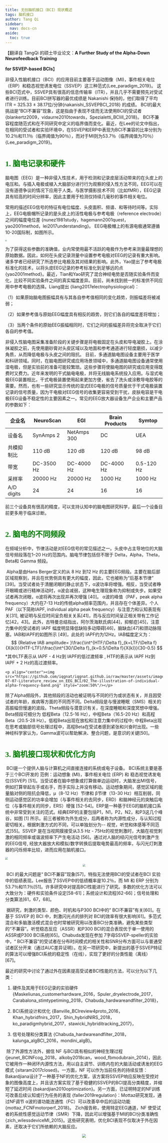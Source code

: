 ```yaml
---
title: 无创脑机接口（BCI）现状概述
tags: 脑机接口
author: Tang Qi
sidebar:
  nav: docs-cn
aside:
  toc: true
---
```


【翻译自 TangQi 的硕士毕业论文：**A Further Study of the Alpha-Down Neurofeedback Training**

**for SSVEP-based BCIs**】

​	非侵入性脑机接口（BCI）的应用目前主要基于运动图像（MI)，事件相关电位（ERP）和稳态视觉诱发电位（SSVEP）这三种范式{Lee_paradigm_2019}。 这些BCI范式中，SSVEP具有很高的信息传输率（ITR），并且几乎不需要预先对受试者进行训练。目前BCI拼写器的最优成绩是 Nakanishi 保持的，他们取得了平均 ITR = 325.33 ± 38.17位/分钟{nakanishi_SSVEPBCI_2018} 的成绩。 BCI的最大挑战是“BCI不兼容”现象，这是指由于表现不佳而无法使用BCI的受试者{blankertz2009，vidaurre2010towards，Spezialetti_BCIill_2018}。 BCI不兼容程度随范式和在不同研究中定义的临界值而变化。最近，在Lee的论文中指出，在相同的受试者和实验环境中，在SSVEP和ERP中表现为BCI不兼容的比率分别为10.2％和11.1％（临界阈值为90％），而对于MI则为53.7％（临界阈值为70％）{Lee_paradigm_2019}。

<!--more-->

# <font face="黑体" color=green size=5>1. 脑电记录和硬件</font>

​	脑电图（EEG）是一种非侵入性技术，用于检测和记录皮层活动带来的在头皮上的电压和。与插入电极或植入大脑部分进行行为观察的侵入性方法不同，EEG可以在没有道德争议的情况下应用于人类。与医学摄影技术不同（比如fMRI），EEG记录具有较高的时间分辨率，因此主要用于检测仅持续几毫秒的事件相关电位。

​	常用的描述EEG信号的特征有电位幅度、头皮面积、频谱、和等待时间等。实际上，EEG电极帽所记录的是头皮上的活性电极与参考电极（reference electrode）之间的幅度电位差 {nunez1981study，hagemann2001quest，yao2001method，lei2017understanding}。 EEG电极帽上的有源电极通常遵循10-20国际制，如图所示。

<img src="https://github.com/iqgnat/iqgnat.github.io/raw/master/assets/images/2019-07-07-Literature_review_on_EEG_BCI/01_1020_system.png" style="zoom:30%" />

​	为了获得这些参数的准确值，业内常使用最不活跃的电极作为参考来测量最理想的原始数据。因此，如何在头皮记录测量中设置参考电极对EEG的记录有重大影响。诸多学者已经研究了所选参比电极及其对结果的影响。此外，Yao提出了参考电极标准化的技术，以将头皮EEG记录的参考标准化到足够远的点{yao2001method}。最近，Tian和Yao研究了混合神经电势是否随实验条件而变化，比较不同实验条件之间的真实幅度差异。目前，尚未找到统一的标准供不同应用中参考电极的选择。Liang提出 {liang2017electrophysiological}：

​	（1）如果原始脑电图振幅具有与其各自参考值相同的变化趋势，则振幅差将被减弱； 

​	（2）如果参考值与原始EEG幅度具有相反的趋势，则它们各自的幅度差将增加； 

​	（3）当两个条件的原始EEG振幅相同时，它们之间的振幅差异将完全取决于它们各自的参考值。

​	非侵入性脑电图采集准备阶段的关键步骤是将电极固定在头皮和导电凝胶上。在涂抹凝胶之前，先使用磨砂膏对头皮区域以及地面和参考通道进行轻度磨损，以减少角质，从而降低电极与头皮之间的阻抗。 目前，多通道脑电图设备主要用于医学和科研领域。同时，在脑电图研究或应用场景领域中，多通道脑电图设备通常使用湿电极，但是实验前的准备可能较繁琐。这些步骤将使脑电图的研究或应用变得既费时又费力。近年来发明的干式脑电电极，并将无线脑电系统投入应用。与湿式电极EEG装置相比，干式电极装置使用起来更加方便，省去了洗头或涂敷导电胶等的需要。然而，也有一些研究显示传统的湿式EEG电极的信号质量优于干式电极装置记录的信号质量，因为干电极对EEG信号的收集更容易受到干扰，皮肤电容是干电极EEG设备不稳定性的主要因素之一。常见的EEG放大器设备生产企业和主要产品的参数如下：

| 企业名     | NeuroScan  | EGI         | Brain Products | Symtop     |
| ---------- | ---------- | ----------- | -------------- | ---------- |
| 设备名     | SynAmps 2  | NetAmps 300 | DC             | UEA        |
| 共模抑制比 | 110 dB     | 120 dB      | 120 dB         | 98 dB      |
| 带宽       | DC-3500 Hz | DC-4000 Hz  | DC-4000 Hz     | 0.5-120 Hz |
| 采样率     | 20000 Hz   | 20000 Hz    | 1000 Hz        | 1000 Hz    |
| A/D digits | 24         | 24          | 16             | 16         |

​	前三个设备具有很高的精度，可以支持认知中的脑电图研究科学，最后一个设备目前更多用于临床诊断。


# <font face="黑体" color=green size=5>2. 脑电的不同频段</font>

​	在频域分析中，节律活动是对EEG信号的常见描述之一。头皮中占主导地位的大脑信号频段落在1–20 Hz的范围内。脑电节律包括但不限于 Delta，Alpha，Theta，Beta和 Gamma 频段。

​	Alpha是由Hans Berger定义的从 8 Hz 到12 Hz 的主要EEG频段。主要在脑后部区域观察到，并且在优势侧具有更大的幅度，因此，它也被称为“后基本节律” [39]。当受试者处于清醒闭眼的静止状态下，α波功率将增强。相反，当受试者睁开眼睛或进行精神活动时，α波会减弱，这种电生理现象称为抑制或失步。如果受试者再次闭眼，α波将再次出现并再次增强 [40]。 α波的峰值（PAF，peak alpha frequency）大约在7-13 Hz的传统alpha频率范围内，并且存在个体差异。个人PAF（以下简称IAPF, individual alpha peak frequency）与注意力和认知表现有关[31], 被证明与反应时间呈负相关关系[41]，而与反应时间呈正相关带有工作记忆[42，43]。此外，古特曼总结指出，阿尔茨海默氏病[44]，抑郁症[45]，注意力集中的受试者的 IAPF 幅度明显降低缺陷多动障碍[46]，脑缺血[47]和颈动脉阻塞。IAB和IAPF的如图所示 [49]，此处的 IAPF约为12Hz。IAB幅度定义为：
$$
{Relative IAB amplitude= }\frac{\int^{HTF/\Delta f}_{k=LTF/\Delta f}{X(k)}}{HTF-LTF}/\frac{\int^{30/\Delta f}_{k=0.5/\Delta f}{X(k)}}{30-0.5}
$$
*其中LTF表示从 IAPF - 4 Hz到 IAPF的低过渡频率 , HTF的表示从 IAPF Hz到 IAPF + 2 Hz的高过渡频率。

	<p align="center"><img src="https://github.com/iqgnat/iqgnat.github.io/raw/master/assets/images/2019-07-07-Literature_review_on_EEG_BCI/02_The-illustration-of-individual-alpha-frequency-band.png" style="zoom:50%"/></p>

​	除了Alpha频段外，其他频段的活动也被证明与不同的行为或状态有关，并且因受试者的年龄，疾病等方面的不同而不同。Delta频段是与慢波睡眠（SMS）相关的高振幅但慢速的波段。Theta频段与潜意识有关，在深度睡眠和深度冥想中增强。Beta频段可细分为 低程Beta（12.5-16 Hz），中程Beta（16.5-20 Hz）和高程Beta（20.5-28 Hz）。低程Beta出现在放松和注意力集中的过程中; 中程Beta出现在思考或脑部信号处理过程中，高程Beta在受试者感到紧张和兴奋时出现。一些神经科学家认为，Gamma波可以帮助解决、整合问题，是意识的关键[50]。



# <font face="黑体" color=green size=5>3. 脑机接口现状和优化方向</font>

​	BCI是一个提供人脑与计算机之间直接连接的系统或电子设备。 BCI系统主要是基于三个BCI开发的
范例：运动想象 (MI)，事件相关电位 (ERP) 和 稳态视觉诱发电位(SSVEP) [51]。当受试者在脑中想象或打算做单边运动时，大脑发出MI信号，例如打算举起左手或右手，而手实际上并没有移动。运动想象期间，感觉区域的能量脑对侧的阻抗会降低，μ（8-12 Hz）节律和 β节律（13-30 Hz）相互削弱，同侧运动感觉区的功率会增加（与事件相关的去同步，ERD）和脑神经元的突触后电位（与事件相关的同步，ERS）增强 [52-54]。ERP是一种基于EEG的脑机接口系统中非常受到关注的范式。经典ERP的主要包括P1，N1，P2，N2，和P3这几个峰谷，如图 [1] 所示。前三者被称为外生成分，后两者称为内源性成分，与认知过程密切相关。根据刺激方式的不同，可以单独划分为-- 视觉，听觉和体感等不同范式[55]。SSVEP 是在当视网膜接受从3.5 Hz - 75Hz的视觉刺激时，大脑在视觉刺激的相同频率或谐波频率下产生电活动  [56]。通过对人脑的经闪光信号刺激产生的EEG信号, 经放大器放大和模拟/数字转换后提取电势最高的频率，与闪光灯刺激器的闪烁频率比较，进而应用在脑机接口。

<img src="https://github.com/iqgnat/iqgnat.github.io/raw/master/assets/images/2019-07-07-Literature_review_on_EEG_BCI/03_ERPsample.png" style="zoom:50%" />

<p align="center"><img src="https://github.com/iqgnat/iqgnat.github.io/raw/master/assets/images/2019-07-07-Literature_review_on_EEG_BCI/04_ITRofBCIs.png" style="zoom:50%"/></p>



​	BCI 的最大问题是“ BCI不兼容”现象[57]，特指无法使用BCI的受试者在BCI 实验中的低绩表现。Lee报告了SSVEP中的低绩概率是10.2％，而 MI 和 ERP 分别为53.7％和11.1％[51]。许多研究中对提高BCI性能进行了研究。多数的优化方法可以大致分为：硬件和实验条件设定[58-61]；系统设计和流程[62-66]；信号处理和分类算法[61，67，68]。

​	据研究，刺激的类型、颜色、时机和与P300 BCI中的“ BCI不兼容”有关[60]。在基于 SSVEP 的 BCI 中，刺激闪光点的排列对 BCI的效率有很大影响[61]。多范式混合和多脑激活模式混合也时常被研究用以改善BCI分类准确，避免某些类型的“不兼容”。听觉稳态反应（ASSR）和P300 BCI的混合表现优于单一使用的ASSR或P300 BCI系统[65]。Chabuda发现在参加 7字母SSVEP-speller的实验中，“ BCI不兼容”的受试者在分布时间模式的相关性和SNR分布方面可以与普通受试者区分开来（通过AUC差异证明）。在另一项研究中，新提出的基于SSVEP特征的算法可以增强BCI系统的稳定性（在线），实现了更好的分类性能（离线）[67]。

​	最近的研究中讨论了通过外在因素提高受试者BCI性能的方法，可以分为以下几类：

1. 硬件及其用于EEG记录的实验硬件 {Maskeliunas_customerhardware_2016，Spuler_dryelectrode_2017，Carabalona_stimtypetiming_2018，Chabuda_hardwareandfilter_2018}，

2. BCI系统设计和优化 {Banville_BCIreview4proto_2016，Khan_hybridfnirs_2017，Shin_hybridNIRS_2018，ko_paradigmhybrid_2017，stawicki_hybriditracking_2017}，
3. 信号处理和分类算法 {Chabuda_hardwareandfilter_2018，kalunga_algBCI_2016，mondini_algB}。
   

​    除了外源性方法外，据信 NF 与BCI具有相似的神经生理过程 {jeunet_BCINFcog_2018，alkoby2018can，wood_fbmodubrain_2014}，因此它被用作一种闭环内源性方法，用以自主调节、训练内在的大脑活动或诱发的EEG模式 {sitaram2017closed}。一方面，NF 可以作为当前任务的持续反馈： Bakardjiana设计了一种基于NF的优化方案，该方案将SSVEP响应反映在受控对象的图像高度上，并且该方案实现了基于稳健的SSVEP的BCI提高分类精度，并缩短了延迟时间 {bakardjian2010optimization}。另一方面，已证明特定的NF训练可改善后续认知或行为任务的表现 {faller2019regulation}：Mottaz研究发现，通过NF调节 α波的谱功能连通性（FC）可以改善卒中后的运动功能 {mottaz_FCNFmotorperf_2018}。 Zich报告称，使用特定EEG通道，NF 使受试者的系统性感觉运动节律（SMR）下降，因此可以增强基于MI的BCI分类准确性 {zich_wilessdeviceMI_2015}。这些研究表明，优化BCI表现不仅取决于外在因素，还取决于它们所依赖的大脑反应。

<p align="center"><img src="https://github.com/iqgnat/iqgnat.github.io/raw/master/assets/images/2019-07-07-Literature_review_on_EEG_BCI/05_NeurofeedbackSample.png" style="zoom:70%"/></p>




